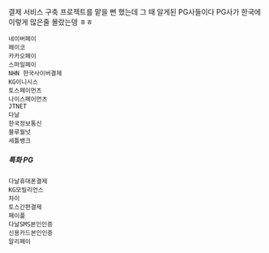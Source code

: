 결제 서비스 구축 프로젝트를 맡을 뻔 했는데 그 때 알게된 PG사들이다 PG사가 한국에 이렇게 많은줄 몰랐는뎅 ㅎㅎ




    네이버페이
    페이코
    카카오페이
    스마일페이
    NHN 한국사이버결제
    KG이니시스
    토스페이먼츠
    나이스페이먼츠
    JTNET
    다날
    한국정보통신
    블루월넛
    세틀뱅크
    

##### 특화 PG
    다날휴대폰결제
    KG모빌리언스
    차이
    토스간편결제
    페이플
    다날SMS본인인증
    신용카드본인인증
    알리페이


